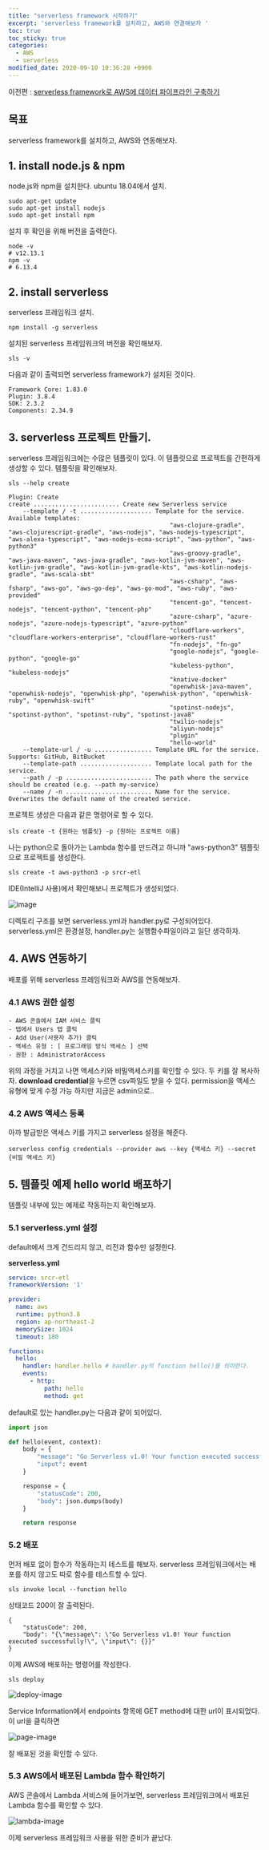```yaml
---
title: "serverless framework 시작하기"
excerpt: 'serverless framework를 설치하고, AWS와 연결해보자 '
toc: true
toc_sticky: true
categories:
  - AWS
  - serverless
modified_date: 2020-09-10 10:36:28 +0900
---
```

이전편 : [serverless framework로 AWS에 데이터 파이프라인 구축하기](https://dasoldasol.github.io/aws/serverless/sls-tutorial/)
## 목표 
serverless framework를 설치하고, AWS와 연동해보자. 

## 1. install node.js & npm
node.js와 npm을 설치한다. ubuntu 18.04에서 설치.   
  
~~~shell script
sudo apt-get update 
sudo apt-get install nodejs
sudo apt-get install npm
~~~
    
설치 후 확인을 위해 버전을 출력한다.     
     
~~~shell script
node -v
# v12.13.1
npm -v
# 6.13.4
~~~
    

## 2. install serverless 
serverless 프레임워크 설치.     
     
~~~shell script
npm install -g serverless
~~~
     
설치된 serverless 프레임워크의 버전을 확인해보자.    
     
~~~shell script
sls -v
~~~
    
다음과 같이 출력되면 serverless framework가 설치된 것이다.     
     
~~~
Framework Core: 1.83.0
Plugin: 3.8.4
SDK: 2.3.2
Components: 2.34.9
~~~

     
## 3. serverless 프로젝트 만들기. 
serverless 프레임워크에는 수많은 템플릿이 있다. 이 템플릿으로 프로젝트를 간편하게 생성할 수 있다. 템플릿을 확인해보자.     
    
~~~shell script
sls --help create
~~~
    
~~~
Plugin: Create
create ........................ Create new Serverless service
    --template / -t .................... Template for the service. Available templates: 
                                             "aws-clojure-gradle", "aws-clojurescript-gradle", "aws-nodejs", "aws-nodejs-typescript", "aws-alexa-typescript", "aws-nodejs-ecma-script", "aws-python", "aws-python3"
                                             "aws-groovy-gradle", "aws-java-maven", "aws-java-gradle", "aws-kotlin-jvm-maven", "aws-kotlin-jvm-gradle", "aws-kotlin-jvm-gradle-kts", "aws-kotlin-nodejs-gradle", "aws-scala-sbt"
                                             "aws-csharp", "aws-fsharp", "aws-go", "aws-go-dep", "aws-go-mod", "aws-ruby", "aws-provided"
                                             "tencent-go", "tencent-nodejs", "tencent-python", "tencent-php"
                                             "azure-csharp", "azure-nodejs", "azure-nodejs-typescript", "azure-python"
                                             "cloudflare-workers", "cloudflare-workers-enterprise", "cloudflare-workers-rust"
                                             "fn-nodejs", "fn-go"
                                             "google-nodejs", "google-python", "google-go"
                                             "kubeless-python", "kubeless-nodejs"
                                             "knative-docker"
                                             "openwhisk-java-maven", "openwhisk-nodejs", "openwhisk-php", "openwhisk-python", "openwhisk-ruby", "openwhisk-swift"
                                             "spotinst-nodejs", "spotinst-python", "spotinst-ruby", "spotinst-java8"
                                             "twilio-nodejs"
                                             "aliyun-nodejs"
                                             "plugin"
                                             "hello-world"
    --template-url / -u ................ Template URL for the service. Supports: GitHub, BitBucket
    --template-path .................... Template local path for the service.
    --path / -p ........................ The path where the service should be created (e.g. --path my-service)
    --name / -n ........................ Name for the service. Overwrites the default name of the created service.

~~~
    
프로젝트 생성은 다음과 같은 명령어로 할 수 있다.     
    
~~~shell script
sls create -t {원하는 템플릿} -p {원하는 프로젝트 이름}
~~~
    
나는 python으로 돌아가는 Lambda 함수를 만드려고 하니까 "aws-python3" 템플릿으로 프로젝트를 생성한다.         
    
~~~shell script
sls create -t aws-python3 -p srcr-etl
~~~

IDE(IntelliJ 사용)에서 확인해보니 프로젝트가 생성되었다.     
    
![image](https://dasoldasol.github.io/assets/images/image/2020-09-10-1.png)    
    
디렉토리 구조를 보면 serverless.yml과 handler.py로 구성되어있다. serverless.yml은 환경설정, handler.py는 실행함수파일이라고 일단 생각하자. 

## 4. AWS 연동하기 
배포를 위해 serverless 프레임워크와 AWS를 연동해보자. 

### 4.1 AWS 권한 설정 
~~~
- AWS 콘솔에서 IAM 서비스 클릭 
- 탭에서 Users 탭 클릭 
- Add User(사용자 추가) 클릭 
- 액세스 유형 : [ 프로그래밍 방식 액세스 ] 선택 
- 권한 : AdministratorAccess  
~~~  
    
위의 과정을 거치고 나면 액세스키와 비밀액세스키를 확인할 수 있다. 두 키를 잘 복사하자. **download credential**을 누르면 csv파일도 받을 수 있다. permission을 액세스 유형에 맞게 수정 가능 하지만 지금은 admin으로..   

### 4.2 AWS 액세스 등록 
아까 발급받은 액세스 키를 가지고 serverless 설정을 해준다. 
    
~~~shell script
serverless config credentials --provider aws --key {액세스 키} --secret {비밀 액세스 키}
~~~
    
    
## 5. 템플릿 예제 hello world 배포하기 
템플릿 내부에 있는 예제로 작동하는지 확인해보자.

### 5.1 serverless.yml 설정 
default에서 크게 건드리지 않고, 리전과 함수만 설정한다.
    
**serverless.yml**    
~~~yaml
service: srcr-etl
frameworkVersion: '1'

provider:
  name: aws
  runtime: python3.8
  region: ap-northeast-2
  memorySize: 1024
  timeout: 180

functions:
  hello:
    handler: handler.hello # handler.py의 function hello()를 의미한다. 
    events:
      - http:
          path: hello
          method: get
~~~
    
default로 있는 handler.py는 다음과 같이 되어있다.    
    
~~~python
import json

def hello(event, context):
    body = {
        "message": "Go Serverless v1.0! Your function executed successfully!",
        "input": event
    }

    response = {
        "statusCode": 200,
        "body": json.dumps(body)
    }

    return response
~~~

### 5.2 배포
먼저 배포 없이 함수가 작동하는지 테스트를 해보자. serverless 프레임워크에서는 배포를 하지 않고도 따로 함수를 테스트할 수 있다.      
    
~~~shell script
sls invoke local --function hello 
~~~
    
상태코드 200이 잘 출력된다.
    
~~~
{
    "statusCode": 200,
    "body": "{\"message\": \"Go Serverless v1.0! Your function executed successfully!\", \"input\": {}}"
}
~~~
     
이제 AWS에 배포하는 명령어를 작성한다.
     
~~~shell script
sls deploy
~~~
    
![deploy-image](https://dasoldasol.github.io/assets/images/image/2020-09-10-2.png)       
    
Service Information에서 endpoints 항목에 GET method에 대한 url이 표시되었다. 이 url을 클릭하면     
    
![page-image](https://dasoldasol.github.io/assets/images/image/2020-09-10-3.png)
    
잘 배포된 것을 확인할 수 있다. 

### 5.3 AWS에서 배포된 Lambda 함수 확인하기 
AWS 콘솔에서 Lambda 서비스에 들어가보면, serverless 프레임워크에서 배포된 Lambda 함수를 확인할 수 있다.
         
![lambda-image](https://dasoldasol.github.io/assets/images/image/2020-09-10-4.png)     
     
이제 serverless 프레임워크 사용을 위한 준비가 끝났다. 